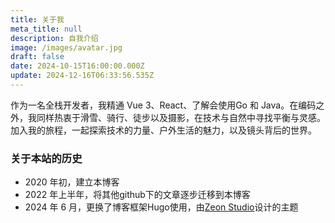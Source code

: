 ```yaml
---
title: 关于我
meta_title: null
description: 自我介绍
image: /images/avatar.jpg
draft: false
date: 2024-10-15T16:00:00.000Z
update: 2024-12-16T06:33:56.535Z
---
```


作为一名全栈开发者，我精通 Vue 3、React、了解会使用Go 和 Java。在编码之外，我同样热衷于滑雪、骑行、徒步以及摄影，在技术与自然中寻找平衡与灵感。加入我的旅程，一起探索技术的力量、户外生活的魅力，以及镜头背后的世界。

### 关于本站的历史

- 2020 年初，建立本博客
- 2022 年上半年，将其他github下的文章逐步迁移到本博客
- 2024 年 6 月，更换了博客框架Hugo使用，由[Zeon Studio](https://zeon.studio)设计的主题

